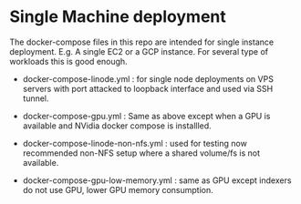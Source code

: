 # Single Machine deployment

The docker-compose files in this repo are intended for single instance deployment. 
E.g. A single EC2 or a GCP instance. For several type of workloads this is good enough.

- docker-compose-linode.yml : for single node deployments on VPS servers with port attacked to loopback interface and
                              used via SSH tunnel.

- docker-compose-gpu.yml : Same as above except when a GPU is available and NVidia docker compose is installled.                               

- docker-compose-linode-non-nfs.yml : used for testing now recommended non-NFS setup where a shared volume/fs is not available.

- docker-compose-gpu-low-memory.yml : same as GPU except indexers do not use GPU, lower GPU memory consumption. 
